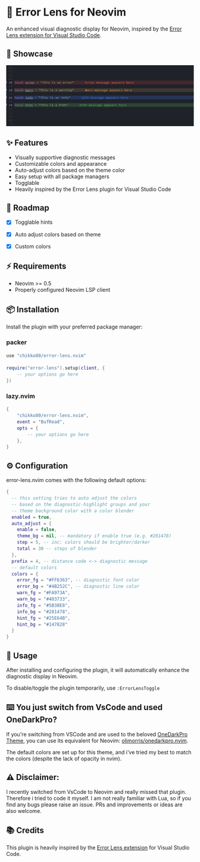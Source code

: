 # 🔎 Error Lens for Neovim

An enhanced visual diagnostic display for Neovim, inspired by the [Error Lens extension for Visual Studio Code](https://github.com/usernamehw/vscode-error-lens).


## 📸 Showcase
![Showcase of all diagnostic hints](media/error_lens_showcase.png "Showcase of all diagnostic hints")

## ✨ Features

- Visually supportive diagnostic messages
- Customizable colors and appearance
- Auto-adjust colors based on the theme color
- Easy setup with all package managers
- Togglable
- Heavily inspired by the Error Lens plugin for Visual Studio Code

## 🚧 Roadmap

- [x] Togglable hints
- [x] Auto adjust colors based on theme
- [x] Custom colors


## ⚡️ Requirements

- Neovim >= 0.5
- Properly configured Neovim LSP client

## 📦 Installation

Install the plugin with your preferred package manager:

### packer

```lua
use "chikko80/error-lens.nvim"

require("error-lens").setup(client, {
    -- your options go here
})
```

### lazy.nvim

```lua
{
    "chikko80/error-lens.nvim",
    event = "BufRead",
    opts = {
        -- your options go here
    },
}
```

## ⚙️ Configuration

error-lens.nvim comes with the following default options:

```lua
{
  -- this setting tries to auto adjust the colors 
  -- based on the diagnostic-highlight groups and your 
  -- theme background color with a color blender
  enabled = true,
  auto_adjust = {
    enable = false,
    theme_bg = nil, -- mandatory if enable true (e.g. #281478)
    step = 5, -- inc: colors should be brighter/darker
    total = 30 -- steps of blender
  },
  prefix = 4, -- distance code <-> diagnostic message
  -- default colors
  colors = {
    error_fg = "#FF6363", -- diagnostic font color
    error_bg = "#4B252C", -- diagnostic line color
    warn_fg = "#FA973A",
    warn_bg = "#403733",
    info_fg = "#5B38E8",
    info_bg = "#281478",
    hint_fg = "#25E64B",
    hint_bg = "#147828"
  }
}
```


## 🚀 Usage

After installing and configuring the plugin, it will automatically enhance the diagnostic display in Neovim.

To disable/toggle the plugin temporarily, use ```:ErrorLensToggle```


## ⌨️  You just switch from VsCode and used OneDarkPro?

If you're switching from VSCode and are used to the beloved [OneDarkPro Theme](https://marketplace.visualstudio.com/items?itemName=zhuangtongfa.Material-theme), 
you can use its equivalent for Neovim: [olimorris/onedarkpro.nvim](https://github.com/olimorris/onedarkpro.nvim).

The default colors are set up for this theme, and i've tried my best to match the colors (despite the lack of opacity in nvim).


## ⚠️ Disclaimer:
I recently switched from VsCode to Neovim and really missed that plugin. Therefore i tried to code it myself.
I am not really familiar with Lua, so if you find any bugs please raise an issue.
PRs and improvements or ideas are also welcome.


## 📚 Credits
This plugin is heavily inspired by the [Error Lens extension](https://github.com/usernamehw/vscode-error-lens) for Visual Studio Code.
